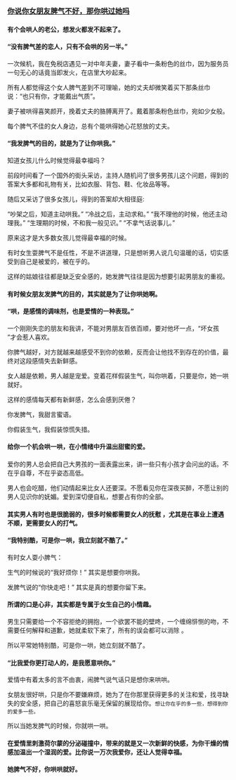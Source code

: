 ### [你说你女朋友脾气不好，那你哄过她吗](https://wx.abbao.cn/a/4989-b1ca8d9dd9864356.html)
#### 有个会哄人的老公，想发火都发不起来了。

#### “没有脾气差的恋人，只有不会哄的另一半。”

一次候机，我在免税店遇见一对中年夫妻，妻子看中一条粉色的丝巾，因为服务员一句无心的话竟当即发火，在店里大吵起来。

所有人都觉得这个女人脾气差到不可理喻，她的丈夫却微笑着买下那条丝巾说：“也只有你，才能戴出气质”。

妻子被哄得喜笑颜开，挽着丈夫的胳膊离开了。戴着那条粉色丝巾，宛如少女般。

每个脾气不佳的女人身边，总有个能哄得她心花怒放的丈夫。

#### “我发脾气的目的，就是为了让你哄我。”

知道女孩儿什么时候觉得最幸福吗？

前段时间看了一个国外的街头采访，主持人随机问了很多男孩儿这个问题，得到的答案大多都和礼物有关，比如衣服、背包、鞋、化妆品等等。

随后又采访了很多女孩儿，得到的答案却大相径庭:

“吵架之后，知道主动哄我。”
“冷战之后，主动求和。”
“我不理他的时候，他还主动理我。”
“生理期的时候，不和我一般见识。”
“不拿气话说事儿。”

原来这才是大多数女孩儿觉得最幸福的时候。

有时女生耍脾气不是任性，不是不讲道理，只是想听男人说几句温暖的话，切实感受到自己是被爱的，被在乎的。

这样的姑娘往往都是缺乏安全感的，她发脾气往往是因为想要引起男朋友的重视。

#### 有时候女朋友发脾气的目的，其实就是为了让你哄她啊。

#### “哄，是感情的调味剂，也是爱情的一种表现。”

一个刚刚失恋的朋友和我讲，不能对男朋友百依百顺，要对他坏一点，“坏女孩 ”才会惹人喜欢。

你脾气越好，对方就越来越感受不到你的依赖，反而会让他找不到存在的价值，最终对这段感情失去新鲜感。

女人越是依赖，男人越是宠爱。变着花样假装生气，叫你哄着，只要是你，她一哄就好。

这样的感情每天都有新鲜感，怎么会感到厌倦？

你发脾气，我甜言蜜语。

你假装生气，我假装惊慌失措。

#### 给你一个机会哄一哄，在小情绪中升温出甜蜜的爱。

####
爱你的男人总会把自己大男孩的一面表露出来，讲一些只有小孩才会问出的话。不在乎自尊，不在乎姿态高低。

男人也会吃醋，他们动情起来比女人还要深。不愿看见你在深夜买醉，不愿让别的男人见识你的妩媚。爱到深切便自私，想要占有你的全部。

#### 其实男人有时也是很脆弱的，很多时候都需要女人的抚慰 ，尤其是在事业上遭遇不顺，更需要女人的打气。

#### “我特别酷，可是你一哄，我立刻就不酷了。”

有时女人耍小脾气：

生气的时候说的“我好烦你！”
其实是想要你哄我。

发脾气说的“你快走吧！”
其实是真的想要你留下来。

#### 所谓的口是心非，其实都是专属于女生自己的小情趣。

男生只需要给一个不容拒绝的拥抱，一个欲罢不能的壁咚，一个缠绵悱恻的吻，不需要任何解释和道歉，她就柔软下来了，所有的误会都可以消除 。

所以平常她特别酷，可是你一哄，她立刻就不酷了。

#### “比我爱你更打动人的，是我愿意哄你。”

爱情中有着太多的言不由衷，闹脾气说气话只是想你来哄哄。

女朋友很好哄，只是你不要嫌麻烦，她为了在你那里获得更多的关注和爱，找寻缺失的安全感，把自己的喜怒哀乐毫无保留的展现给你。`想让你在乎的多一些，想得到你的爱多一些。`

所以当她发脾气的时候，你就哄一哄。

#### 在爱情里刺激荷尔蒙的分泌碰撞中，带来的就是又一次新鲜的快感，为你干燥的情感加温出一个湿润的爱。比你说一万次我爱你，还让人觉得幸福。

#### 她脾气不好，你哄哄就好。
